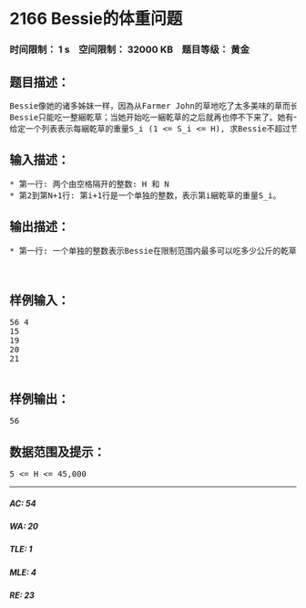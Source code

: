 # 2166 Bessie的体重问题   
### 时间限制： 1 s&nbsp;&nbsp;&nbsp;&nbsp;空间限制： 32000 KB&nbsp;&nbsp;&nbsp;&nbsp;题目等级： 黄金  
## 题目描述：  

<pre>
Bessie像她的诸多姊妹一样，因為从Farmer John的草地吃了太多美味的草而长出了太多的赘肉。所以FJ将她置於一个及其严格的节食计划之中。她每天不能吃多过H公斤的乾草。
Bessie只能吃一整綑乾草；当她开始吃一綑乾草的之后就再也停不下来了。她有一个完整的N (1 <= N <= 500)綑可以给她当作晚餐的乾草的清单。她自然想要尽量吃到更多的乾草。很自然地，每綑乾草只能被吃一次（即使在列表中相同的重量可能出现2次，但是这表示的是两綑乾草，其中每綑乾草最多只能被吃掉一次）。
给定一个列表表示每綑乾草的重量S_i (1 <= S_i <= H), 求Bessie不超过节食的限制的前提下可以吃掉多少乾草（注意一旦她开始吃一綑乾草就会把那一綑乾草全部吃完）。
</pre>
  
  
## 输入描述：  

<pre>
* 第一行: 两个由空格隔开的整数: H 和 N
* 第2到第N+1行: 第i+1行是一个单独的整数，表示第i綑乾草的重量S_i。
</pre>
  
  
## 输出描述：  

<pre>
* 第一行: 一个单独的整数表示Bessie在限制范围内最多可以吃多少公斤的乾草。
 
 
</pre>
  
  
## 样例输入：  

<pre>
56 4  
15  
19  
20  
21
 
</pre>
  
  
## 样例输出：  

<pre>
56
</pre>
  
  
## 数据范围及提示：  

<pre>
5 <= H <= 45,000
</pre>
  
  
***  

##### AC: 54  
##### WA: 20  
##### TLE: 1  
##### MLE: 4  
##### RE: 23  
